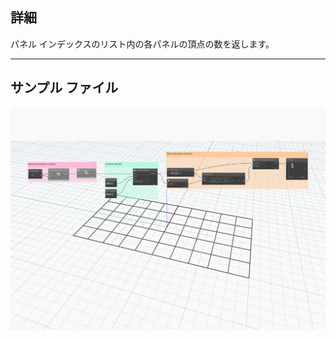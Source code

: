 ## 詳細
パネル インデックスのリスト内の各パネルの頂点の数を返します。
___
## サンプル ファイル

![GetNumPanelVertices](./Autodesk.DesignScript.Geometry.PanelSurface.GetNumPanelVertices_img.jpg)
